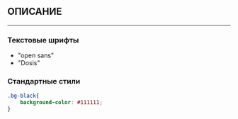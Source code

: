 ## ОПИСАНИЕ
---

### Текстовые шрифты
* "open sans"
* "Dosis"

### Стандартные стили
```scss
.bg-black{
    background-color: #111111;
}
```